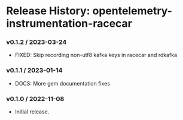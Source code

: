 # Release History: opentelemetry-instrumentation-racecar

### v0.1.2 / 2023-03-24

* FIXED: Skip recording non-utf8 kafka keys in racecar and rdkafka 

### v0.1.1 / 2023-01-14

* DOCS: More gem documentation fixes 

### v0.1.0 / 2022-11-08

* Initial release.
